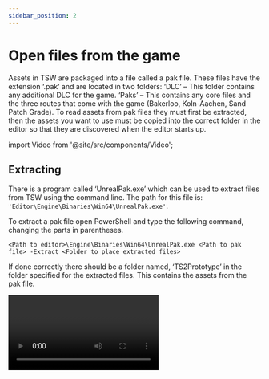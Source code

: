 ```yaml
---
sidebar_position: 2
---
```


# Open files from the game
Assets in TSW are packaged into a file called a pak file. These files have the extension ‘.pak’ and are located in two folders:
‘DLC’ – This folder contains any additional DLC for the game.
‘Paks’ – This contains any core files and the three routes that come with the game (Bakerloo, Koln-Aachen, Sand Patch Grade).
To read assets from pak files they must first be extracted, then the assets you want to use must be copied into the correct folder in the editor so that they are discovered when the editor starts up.

import Video from '@site/src/components/Video';

## Extracting
There is a program called ‘UnrealPak.exe’ which can be used to extract files from TSW using the command line. The path for this file is: `'Editor\Engine\Binaries\Win64\UnrealPak.exe'`.

To extract a pak file open PowerShell and type the following command, changing the parts in parentheses. 

`<Path to editor>\Engine\Binaries\Win64\UnrealPak.exe <Path to pak file> -Extract <Folder to place extracted files>`

If done correctly there should be a folder named, ‘TS2Prototype’ in the folder specified for the extracted files. This contains the assets from the pak file.

<Video videoID="Xk0BR_7j7Yk" />

## Copying the core files
To get the core files into the editor they must be copied into the correct folder `EXTRACTED_CORE\TS2Prototype\Content` should be copied to `Editor\TS2Prototype\Content`.
<Video videoID="MWgLI0uZg-8" />

## Copying files from a DLC
Each DLC is normally split up into many plugins, these are split up so that there is a plugin for each rail vehicle, a gameplay plugin and the main route plugin.
Each plugin can be copied when needed, not all the plugins from the DLC must be copied. This is like copying the core folder but instead everything is in the Plugins\DLC folder. 

`EXTRACTED_CORE\TS2Prototype\Plugins\DLC\PLUGIN_NAME` should be copied to `Editor\TS2Prototype\Plugins\DLC`.

To improve performance in the editor some assets that aren’t needed can be deleted from a plugin. In the video below the Class 37 from Tees Valley Line is transferred to the editor and most of the stuff in the plugin is then deleted. In this example this is because the 37 was going to be used in the timetable editor so only the ‘RailVehicleDefinition’ is needed. There would be nothing wrong with leaving all the assets. It would just cause the editor to take slightly longer to start up.
<Video videoID="II6ahBf3DIk" />

## Viewing assets in editor
The assets extracted from the game are in a cooked format this means all the data specifically for the editor is removed. Cooked assets aren’t designed to be opened once cooked as they are missing chunks of information the editor needs such as the nodes and their positions on a graph. Some parts of the editor have been modified to support reading cooked assets. There are also many classes specific to TSW that are missing in the editor. The combination of cooked content and missing components makes the editor slightly unstable and so there are some assets that should be avoided as they will cause a crash. 

Some types of assets won’t do anything when clicked on, others will open, and some may just crash. To edit an asset, it must be duplicated first as it cannot be edited directly in its cooked state. Some types of cooked assets cannot be duplicated or edited at all.

